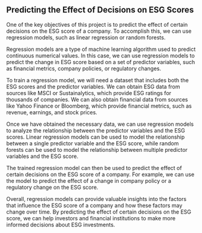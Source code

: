 ## Predicting the Effect of Decisions on ESG Scores

One of the key objectives of this project is to predict the effect of certain decisions on the ESG score of a company. To accomplish this, we can use regression models, such as linear regression or random forests.

Regression models are a type of machine learning algorithm used to predict continuous numerical values. In this case, we can use regression models to predict the change in ESG score based on a set of predictor variables, such as financial metrics, company policies, or regulatory changes.

To train a regression model, we will need a dataset that includes both the ESG scores and the predictor variables. We can obtain ESG data from sources like MSCI or Sustainalytics, which provide ESG ratings for thousands of companies. We can also obtain financial data from sources like Yahoo Finance or Bloomberg, which provide financial metrics, such as revenue, earnings, and stock prices.

Once we have obtained the necessary data, we can use regression models to analyze the relationship between the predictor variables and the ESG scores. Linear regression models can be used to model the relationship between a single predictor variable and the ESG score, while random forests can be used to model the relationship between multiple predictor variables and the ESG score.

The trained regression model can then be used to predict the effect of certain decisions on the ESG score of a company. For example, we can use the model to predict the effect of a change in company policy or a regulatory change on the ESG score.

Overall, regression models can provide valuable insights into the factors that influence the ESG score of a company and how these factors may change over time. By predicting the effect of certain decisions on the ESG score, we can help investors and financial institutions to make more informed decisions about ESG investments.

